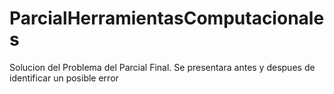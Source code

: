 # ParcialHerramientasComputacionales
Solucion del Problema del Parcial Final. 
Se presentara antes y despues de identificar un posible error
